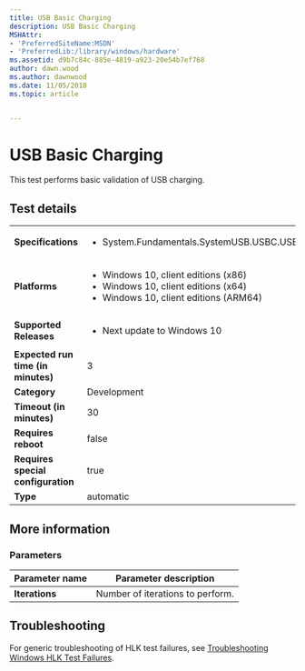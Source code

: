 ```yaml
---
title: USB Basic Charging
description: USB Basic Charging
MSHAttr:
- 'PreferredSiteName:MSDN'
- 'PreferredLib:/library/windows/hardware'
ms.assetid: d9b7c84c-885e-4819-a923-20e54b7ef768
author: dawn.wood
ms.author: dawnwood
ms.date: 11/05/2018
ms.topic: article


---
```


# <span id="p_hlk_test.7f445d97-75e5-4a47-bbe2-dd191228ef44"></span>USB Basic Charging


This test performs basic validation of USB charging.

## Test details

|||
|---|---|
| **Specifications**  | <ul><li>System.Fundamentals.SystemUSB.USBC.USBTypeCCharging</li></ul> |  
| **Platforms**   | <ul><li>Windows 10, client editions (x86)</li><li>Windows 10, client editions (x64)</li><li>Windows 10, client editions (ARM64)</li></ul> |
| **Supported Releases** | <ul><li>Next update to Windows 10</li></ul> |
|**Expected run time (in minutes)**| 3 |
|**Category**| Development |
|**Timeout (in minutes)**| 30 |
|**Requires reboot**| false |
|**Requires special configuration**| true |
|**Type**| automatic |



## <span id="More_information"></span><span id="more_information"></span><span id="MORE_INFORMATION"></span>More information


### <span id="Parameters"></span><span id="parameters"></span><span id="PARAMETERS"></span>Parameters

| Parameter name | Parameter description            |
|----------------|----------------------------------|
| **Iterations** | Number of iterations to perform. |



## <span id="Troubleshooting"></span><span id="troubleshooting"></span><span id="TROUBLESHOOTING"></span>Troubleshooting


For generic troubleshooting of HLK test failures, see [Troubleshooting Windows HLK Test Failures](../user/troubleshooting-windows-hlk-test-failures.md).











